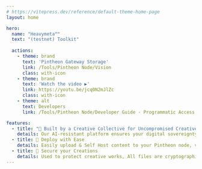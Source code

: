 ```yaml
---
# https://vitepress.dev/reference/default-theme-home-page
layout: home

hero:
  name: "Heavymeta™"
  text: "(testnet) Toolkit"
  
  actions:
    - theme: brand
      text: 'Pintheon Gateway Storage'
      link: /Tools/Pintheon Node/Vision
      class: with-icon
    - theme: brand
      text: 'Watch the video ▶️'
      link: https://youtu.be/jcq0N2mJlZc
      class: with-icon
    - theme: alt
      text: Developers
      link: /Tools/Pintheon Node/Developer Guide - Programmatic Access

features:
  - title: "🎨 Built by a Creative Collective for Uncompromised Creative Control"
    details: Our AI-resistant platform ensures your digital sovereignty in the Web3 era. Focused on Open Web standards and protection of your digital content rights. Maintain your Creative Power with our distributed file storage solutions.
  - title: 🚀 Deploy with Ease
    details: Easily upload & Self Host content to your Pintheon node, via the web3 dapp, designed for open development.
  - title: 🔐 Secure your Creations
    details: Used to protect creative works, All files are cryptographically fingerprinted and stored on ipfs, this data can easily be tokenized and stored on the Stellar Ledger.
---
```


<script setup>
import { onMounted } from 'vue';

// Only run this code on the client side
onMounted(() => {
  // Import Three.js dynamically to avoid SSR issues
  import('three').then(THREE => {
    import('three/addons/loaders/GLTFLoader.js').then(({ GLTFLoader }) => {
      const clock = new THREE.Clock();
      let camera, scene, model, renderer;
      let mixer = undefined;
      let modelReady = false;

      // Create render function
      function render() {
        if (renderer && scene && camera) {
          renderer.render(scene, camera);
        }
      }

      // Handle window resize
      function onWindowResize() {
        if (!renderer || !camera) return;
        
        const targetAspect = 16 / 9;
        let width, height;
        
        if (window.innerWidth / window.innerHeight > targetAspect) {
          height = window.innerHeight;
          width = height * targetAspect;
        } else {
          width = window.innerWidth;
          height = width / targetAspect;
        }
        
        renderer.setSize(width, height);
        
        // Center the canvas in the window
        renderer.domElement.style.marginLeft = `${(window.innerWidth - width) / 2}px`;
        renderer.domElement.style.marginTop = `${(window.innerHeight - height) / 2}px`;
        
        camera.aspect = targetAspect;
        camera.updateProjectionMatrix();
        render();
      }

      // Animation loop
      function animate() {
        requestAnimationFrame(animate);
        if (mixer && modelReady) mixer.update(clock.getDelta());
        render();
      }

      // Initialize the scene
      function init() {
        // Use import.meta.env.BASE_URL which is automatically set by Vite
        const basePath = import.meta.env.BASE_URL || '/';

	const material = new THREE.MeshMatcapMaterial();
	const matcapTexture = new THREE.TextureLoader().load(basePath + 'matcap_logo.png');
	material.matcap = matcapTexture;
  material.color.setHex(0xdba2cc);

	var grad_mat = new THREE.ShaderMaterial({
    uniforms: {
        u_time: { value: 0.0 },
        color1: { value: new THREE.Color(0x7FD4B8) }, // #4ED8A7
        color2: { value: new THREE.Color(0xE895AA) },  // #CF5270
        worldMinY: { value: 0 },  // Will be set after model is loaded
        worldHeight: { value: 1 } // Will be set after model is loaded
    },
    vertexShader: `
        varying vec3 vWorldPosition;
        void main() {
            vec4 worldPosition = modelMatrix * vec4(position, 1.0);
            vWorldPosition = worldPosition.xyz;
            gl_Position = projectionMatrix * modelViewMatrix * vec4(position, 1.0);
        }
    `,
    fragmentShader: `
        uniform vec3 color1;
        uniform vec3 color2;
        uniform float worldMinY;
        uniform float worldHeight;
        varying vec3 vWorldPosition;
        
        void main() {
            // Calculate normalized height in world space
            float normalizedHeight = (vWorldPosition.y - worldMinY) / worldHeight;
            // Clamp to ensure we stay within 0-1 range
            normalizedHeight = clamp(normalizedHeight, 0.0, 1.0);
            // Create gradient
            vec3 finalColor = mix(color1, color2, normalizedHeight);
            gl_FragColor = vec4(finalColor, 1.0);
        }
    `
  });

  const hero = document.getElementsByClassName('VPHero VPHomeHero');
  const threeContainer = document.createElement('div');
  threeContainer.classList.add('three_js');

  // Set up camera with a fixed aspect ratio
  const targetAspect = 16 / 9; // Standard widescreen aspect ratio
  
  // Create camera with fixed aspect ratio
  camera = new THREE.PerspectiveCamera(35, targetAspect, 0.01, 2000);
  camera.position.set(-5, 2, 20); // Fixed position that works well with the scene
  
  // Apply the same aspect ratio calculation as in onWindowResize
  const onWindowResize = () => {
    // Maintain target aspect ratio
    let width, height;
    
    if (window.innerWidth / window.innerHeight > targetAspect) {
      // Window is wider than target aspect ratio
      height = window.innerHeight;
      width = height * targetAspect;
    } else {
      // Window is taller than target aspect ratio
      width = window.innerWidth;
      height = width / targetAspect;
    }
    
    // Update renderer size
    if (renderer) {
      renderer.setSize(width, height);
      
      // Center the canvas in the window
      renderer.domElement.style.marginLeft = `${(window.innerWidth - width) / 2}px`;
      renderer.domElement.style.marginTop = `${(window.innerHeight - height) / 2}px`;
    }
    
    // Update camera and render
    camera.aspect = targetAspect;
    camera.updateProjectionMatrix();
    if (scene) render();
  };
  
  // Store the function reference for the event listener
  window._onWindowResize = onWindowResize;

	scene = new THREE.Scene();
  	const light = new THREE.AmbientLight(0xffffff); // soft light
  	scene.add(light);

   	
   	const loader = new GLTFLoader().setPath(basePath);
	
   	loader.load('bg_model.glb', async function(gltf) {

		model = gltf.scene;

    let box = new THREE.Box3().setFromObject(model);
    let worldHeight = box.max.y - box.min.y;

    // // Update the material's uniforms with the model's world dimensions
    // grad_mat.uniforms.worldMinY.value = box.min.y;
    grad_mat.uniforms.worldHeight.value = worldHeight*0.33;

		model.traverse((o) => {
			if (o.isMesh) o.material = grad_mat;
		});

		mixer = new THREE.AnimationMixer(model);
		const clips = gltf.animations;
		// Create an array to store all actions
		const actions = [];

		// Create and start an action for each clip
		clips.forEach((clip) => {
			const action = mixer.clipAction(clip);
			action.play();
			actions.push(action);
		});

		// wait until the model can be added to the scene without blocking due to shader compilation

		await renderer.compileAsync(model, camera, scene);

		scene.add(model);
		modelReady = true;

		render();
		hero[0].appendChild(threeContainer);
		actions.forEach((action) => action.play());
		animate();
			
  });
  
        // Create renderer after the scene is set up
        renderer = new THREE.WebGLRenderer({ antialias: true, alpha: true });
        renderer.setPixelRatio(window.devicePixelRatio);
        renderer.toneMapping = THREE.ACESFilmicToneMapping;
        renderer.toneMappingExposure = 1;
        threeContainer.appendChild(renderer.domElement);
        
        // Add window resize handler and trigger initial resize
        window.addEventListener('resize', onWindowResize);
        onWindowResize(); // Call it once on initial load
        
        // Add mousemove event listener
        document.addEventListener('mousemove', function(event) {
          if (model) {
            model.rotation.x += event.movementX * 0.00001;
            model.rotation.y += -event.movementY * 0.0001;
          }
        });
        
        // Start the animation loop
        animate();
      }

      // Start the initialization
      init();
    });
  });
});
</script>

